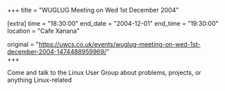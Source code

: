 +++
title = "WUGLUG Meeting on Wed 1st December 2004"

[extra]
time = "18:30:00"
end_date = "2004-12-01"
end_time = "19:30:00"
location = "Cafe Xanana"

original = "https://uwcs.co.uk/events/wuglug-meeting-on-wed-1st-december-2004-1474488959969/"    
+++

Come and talk to the Linux User Group about problems, projects, or anything Linux-related


